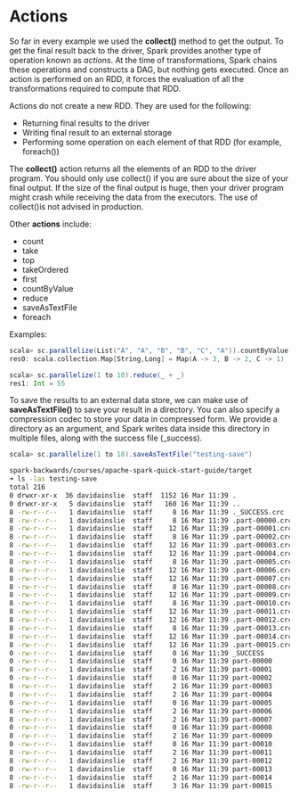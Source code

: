# Actions

So far in every example we used the **collect()** method to get the output. To get the final result back to the driver, Spark provides another type of operation known as *actions*. At the time of transformations, Spark chains these operations and constructs a DAG, but nothing gets executed. Once an action is performed on an RDD, it forces the evaluation of all the transformations required to compute that RDD.

Actions do not create a new RDD. They are used for the following:

- Returning final results to the driver
- Writing final result to an external storage
- Performing some operation on each element of that RDD (for example, foreach())

The **collect()** action returns all the elements of an RDD to the driver program. You should only use collect() if you are sure about the size of your final output. If the size of the final output is huge, then your driver program might crash while receiving the data from the executors. The use of collect()is not advised in production.

Other **actions** include:

- count
- take
- top
- takeOrdered
- first
- countByValue
- reduce
- saveAsTextFile
- foreach

Examples:

```scala
scala> sc.parallelize(List("A", "A", "B", "B", "C", "A")).countByValue
res0: scala.collection.Map[String,Long] = Map(A -> 3, B -> 2, C -> 1)
```

```scala
scala> sc.parallelize(1 to 10).reduce(_ + _)
res1: Int = 55
```

To save the results to an external data store, we can make use of **saveAsTextFile()** to save your result in a directory. You can also specify a compression codec to store your data in compressed form. We provide a directory as an argument, and Spark writes data inside this directory in multiple files, along with the success file (_success).

```scala
scala> sc.parallelize(1 to 10).saveAsTextFile("testing-save")
```

```bash
spark-backwards/courses/apache-spark-quick-start-guide/target
➜ ls -las testing-save
total 216
0 drwxr-xr-x  36 davidainslie  staff  1152 16 Mar 11:39 .
0 drwxr-xr-x   5 davidainslie  staff   160 16 Mar 11:39 ..
8 -rw-r--r--   1 davidainslie  staff     8 16 Mar 11:39 ._SUCCESS.crc
8 -rw-r--r--   1 davidainslie  staff     8 16 Mar 11:39 .part-00000.crc
8 -rw-r--r--   1 davidainslie  staff    12 16 Mar 11:39 .part-00001.crc
8 -rw-r--r--   1 davidainslie  staff     8 16 Mar 11:39 .part-00002.crc
8 -rw-r--r--   1 davidainslie  staff    12 16 Mar 11:39 .part-00003.crc
8 -rw-r--r--   1 davidainslie  staff    12 16 Mar 11:39 .part-00004.crc
8 -rw-r--r--   1 davidainslie  staff     8 16 Mar 11:39 .part-00005.crc
8 -rw-r--r--   1 davidainslie  staff    12 16 Mar 11:39 .part-00006.crc
8 -rw-r--r--   1 davidainslie  staff    12 16 Mar 11:39 .part-00007.crc
8 -rw-r--r--   1 davidainslie  staff     8 16 Mar 11:39 .part-00008.crc
8 -rw-r--r--   1 davidainslie  staff    12 16 Mar 11:39 .part-00009.crc
8 -rw-r--r--   1 davidainslie  staff     8 16 Mar 11:39 .part-00010.crc
8 -rw-r--r--   1 davidainslie  staff    12 16 Mar 11:39 .part-00011.crc
8 -rw-r--r--   1 davidainslie  staff    12 16 Mar 11:39 .part-00012.crc
8 -rw-r--r--   1 davidainslie  staff     8 16 Mar 11:39 .part-00013.crc
8 -rw-r--r--   1 davidainslie  staff    12 16 Mar 11:39 .part-00014.crc
8 -rw-r--r--   1 davidainslie  staff    12 16 Mar 11:39 .part-00015.crc
0 -rw-r--r--   1 davidainslie  staff     0 16 Mar 11:39 _SUCCESS
0 -rw-r--r--   1 davidainslie  staff     0 16 Mar 11:39 part-00000
8 -rw-r--r--   1 davidainslie  staff     2 16 Mar 11:39 part-00001
0 -rw-r--r--   1 davidainslie  staff     0 16 Mar 11:39 part-00002
8 -rw-r--r--   1 davidainslie  staff     2 16 Mar 11:39 part-00003
8 -rw-r--r--   1 davidainslie  staff     2 16 Mar 11:39 part-00004
0 -rw-r--r--   1 davidainslie  staff     0 16 Mar 11:39 part-00005
8 -rw-r--r--   1 davidainslie  staff     2 16 Mar 11:39 part-00006
8 -rw-r--r--   1 davidainslie  staff     2 16 Mar 11:39 part-00007
0 -rw-r--r--   1 davidainslie  staff     0 16 Mar 11:39 part-00008
8 -rw-r--r--   1 davidainslie  staff     2 16 Mar 11:39 part-00009
0 -rw-r--r--   1 davidainslie  staff     0 16 Mar 11:39 part-00010
8 -rw-r--r--   1 davidainslie  staff     2 16 Mar 11:39 part-00011
8 -rw-r--r--   1 davidainslie  staff     2 16 Mar 11:39 part-00012
0 -rw-r--r--   1 davidainslie  staff     0 16 Mar 11:39 part-00013
8 -rw-r--r--   1 davidainslie  staff     2 16 Mar 11:39 part-00014
8 -rw-r--r--   1 davidainslie  staff     3 16 Mar 11:39 part-00015
```

